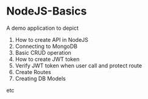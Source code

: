 # NodeJS-Basics
A demo application to depict
1. How to create API in NodeJS
2. Connecting to MongoDB
3. Basic CRUD operation
4. How to create JWT token
5. Verify JWT token when user call and protect route
6. Create Routes
7. Creating DB Models

etc
